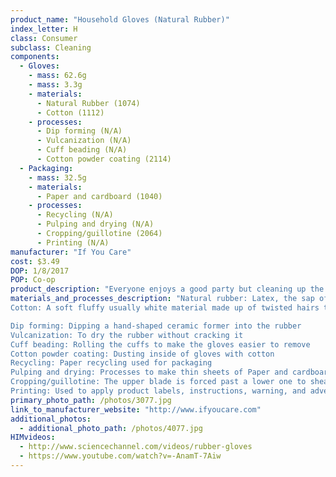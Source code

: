 ```yaml
---
product_name: "Household Gloves (Natural Rubber)"
index_letter: H
class: Consumer
subclass: Cleaning
components:
  - Gloves:
    - mass: 62.6g
    - mass: 3.3g
    - materials:
      - Natural Rubber (1074)
      - Cotton (1112)
    - processes:
      - Dip forming (N/A)
      - Vulcanization (N/A)
      - Cuff beading (N/A)
      - Cotton powder coating (2114)
  - Packaging:
    - mass: 32.5g
    - materials:
      - Paper and cardboard (1040)
    - processes:
      - Recycling (N/A)
      - Pulping and drying (N/A)
      - Cropping/guillotine (2064)
      - Printing (N/A)
manufacturer: "If You Care"
cost: $3.49
DOP: 1/8/2017
POP: Co-op
product_description: "Everyone enjoys a good party but cleaning up the dirty dishes after a long night of socializing is often the least exciting part of the day. Dishes are stacked high and you know for sure that not one guest washed their plate off. That means you get to stick your hands in the dirty dishes and endure the various different textures of soaked food. However, there’s a way to keep your hands clean while you clean up the dishes. This pair of gloves is made of 100% natural latex with a sprinkled cotton inside, keeping your hands clean and dry while your dishes get all the suds. The design covers up to your wrists so nothing can get in. With the impenetrable texture, use this to protect yourself while cleaning around the house and using potentially harmful chemicals. Add these to your daily cleaning supplies."
materials_and_processes_description: "Natural rubber: Latex, the sap of the rubber tree, is cross-linked (vulcanized) by heating with sulfur; the amount of the cross-linking determines the properties. It is the most widely used of all elastomers - more than 50% of all produced
Cotton: A soft fluffy usually white material made up of twisted hairs that surrounds the seeds of a tall plant of warm regions and is spun into thread or yarn

Dip forming: Dipping a hand-shaped ceramic former into the rubber
Vulcanization: To dry the rubber without cracking it
Cuff beading: Rolling the cuffs to make the gloves easier to remove
Cotton powder coating: Dusting inside of gloves with cotton
Recycling: Paper recycling used for packaging
Pulping and drying: Processes to make thin sheets of Paper and cardboard
Cropping/guillotine: The upper blade is forced past a lower one to shear sheet material along a straight line
Printing: Used to apply product labels, instructions, warning, and advertisements"
primary_photo_path: /photos/3077.jpg
link_to_manufacturer_website: "http://www.ifyoucare.com"
additional_photos:
  - additional_photo_path: /photos/4077.jpg
HIMvideos:
  - http://www.sciencechannel.com/videos/rubber-gloves
  - https://www.youtube.com/watch?v=-AnamT-7Aiw
---
```

